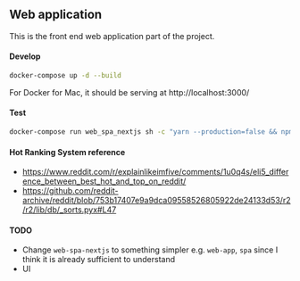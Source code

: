 ## Web application
This is the front end web application part of the project.

#### Develop
```bash
docker-compose up -d --build
```
For Docker for Mac, it should be serving at http://localhost:3000/

#### Test
```bash
docker-compose run web_spa_nextjs sh -c "yarn --production=false && npm run lint"
```

#### Hot Ranking System reference
* https://www.reddit.com/r/explainlikeimfive/comments/1u0q4s/eli5_difference_between_best_hot_and_top_on_reddit/
* https://github.com/reddit-archive/reddit/blob/753b17407e9a9dca09558526805922de24133d53/r2/r2/lib/db/_sorts.pyx#L47


#### TODO
* Change `web-spa-nextjs` to something simpler e.g. `web-app`, `spa` since I think it is already sufficient to understand
* UI
